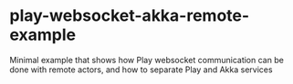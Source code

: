 # play-websocket-akka-remote-example
Minimal example that shows how Play websocket communication can be done with remote actors, and how to separate Play and Akka services
